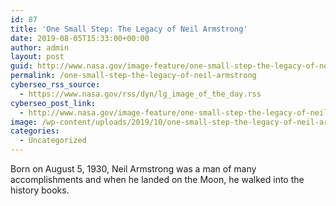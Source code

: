 ```yaml
---
id: 87
title: 'One Small Step: The Legacy of Neil Armstrong'
date: 2019-08-05T15:33:00+00:00
author: admin
layout: post
guid: http://www.nasa.gov/image-feature/one-small-step-the-legacy-of-neil-armstrong
permalink: /one-small-step-the-legacy-of-neil-armstrong
cyberseo_rss_source:
  - https://www.nasa.gov/rss/dyn/lg_image_of_the_day.rss
cyberseo_post_link:
  - http://www.nasa.gov/image-feature/one-small-step-the-legacy-of-neil-armstrong
image: /wp-content/uploads/2019/10/one-small-step-the-legacy-of-neil-armstrong.jpg
categories:
  - Uncategorized
---
```

Born on August 5, 1930, Neil Armstrong was a man of many accomplishments and when he landed on the Moon, he walked into the history books.